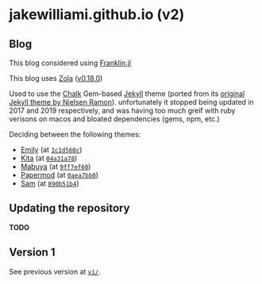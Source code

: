 # jakewilliami.github.io (v2)

## Blog

This blog considered using [Franklin.jl](https://github.com/tlienart/Franklin.jl/)

This blog uses [Zola](https://github.com/getzola/zola) ([v0.18.0](https://github.com/getzola/zola/tree/v0.18.0))

Used to use the [Chalk](https://github.com/ptsurbeleu/jekyll-theme-chalk) Gem-based [Jekyll](https://github.com/jekyll/jekyll) theme (ported from its [original Jekyll theme by Nielsen Ramon](https://github.com/nielsenramon/chalk)).  unfortunately it stopped being updated in 2017 and 2019 respectively, and was having too much greif with ruby verisons on macos and bloated dependencies (gems, npm, etc.)

Deciding between the following themes:
  - [Emily](https://github.com/kyoheiu/emily_zola_theme) (at [`1c1d560c`](https://github.com/kyoheiu/emily_zola_theme/tree/1c1d560c9ea209a988b78ab2a3514bf5c6846f29))
  - [Kita](https://github.com/st1020/kita) (at [`04a31a78`](https://github.com/st1020/kita/tree/04a31a78f8b2a697c51b93e31aeead79d39d9936))
  - [Mabuya](https://github.com/semanticdata/mabuya) (at [`9ff7ef60`](https://github.com/semanticdata/mabuya/tree/9ff7ef60c4f4a9632abe01a3b39672d027c24de7))
  - [Papermod](https://github.com/cydave/zola-theme-papermod) (at [`0aea7bb0`](https://github.com/cydave/zola-theme-papermod/tree/0aea7bb064c508e0e67417a405b0304c40b588e6))
  - [Sam](https://github.com/janbaudisch/zola-sam) (at [`890b51b4`](https://github.com/janbaudisch/zola-sam/tree/890b51b4105fd2e63f5e417e5cb63b8e25d5721f))

## Updating the repository

**TODO**

## Version 1

See previous version at [`v1/`](./archive/v1/).
